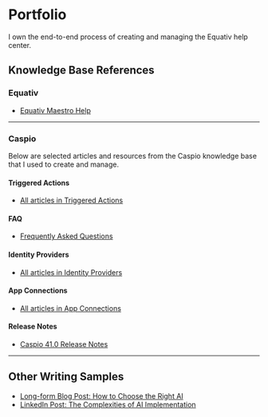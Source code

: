 <!doctype html>
<html lang="en">
<head>
  <meta charset="UTF-8">
  <title>Portfolio</title>
</head>
<body>
  <h1>Portfolio</h1>
  <p>I own the end-to-end process of creating and managing the Equativ help center.</p>

  <h2>Knowledge Base References</h2>

  <h3>Equativ</h3>
  <ul>
    <li><a href="https://help.equativ.com/maestro">Equativ Maestro Help</a></li>
  </ul>

  <hr>

  <h3>Caspio</h3>
  <p>Below are selected articles and resources from the Caspio knowledge base that I used to create and manage.</p>

  <h4>Triggered Actions</h4>
  <ul>
    <li><a href="https://howto.caspio.com/triggered-actions/triggered-actions-2/">All articles in Triggered Actions</a></li>
  </ul>

  <h4>FAQ</h4>
  <ul>
    <li><a href="https://howto.caspio.com/frequently-asked-questions-faq-2/">Frequently Asked Questions</a></li>
  </ul>

  <h4>Identity Providers</h4>
  <ul>
    <li><a href="https://howto.caspio.com/directories/identity-providers/identity-providers/">All articles in Identity Providers</a></li>
  </ul>

  <h4>App Connections</h4>
  <ul>
    <li><a href="https://howto.caspio.com/directories/app-connections/app-connections/">All articles in App Connections</a></li>
  </ul>

  <h4>Release Notes</h4>
  <ul>
    <li><a href="https://howto.caspio.com/release-notes/caspio-41-0/">Caspio 41.0 Release Notes</a></li>
  </ul>

  <hr>

  <h2>Other Writing Samples</h2>
  <ul>
    <li><a href="Long-form-blog-post-How-to-choose-the-right-AI.pdf">Long-form Blog Post: How to Choose the Right AI</a></li>
    <li><a href="LinkedIn-post-The-complexities-of-AI-implementation.pdf">LinkedIn Post: The Complexities of AI Implementation</a></li>
  </ul>
</body>
</html>
